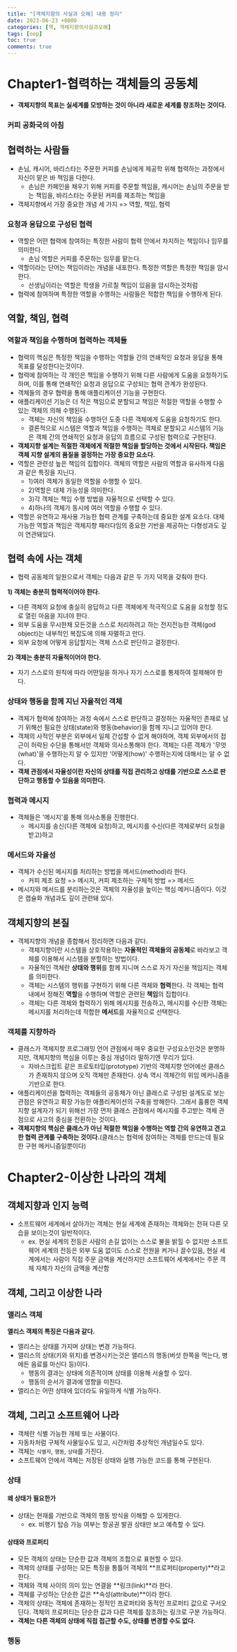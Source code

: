 ```yaml
---
title: "[객체지향의 사실과 오해] 내용 정리"
date: 2023-06-23 +0800
categories: [책, 객체지향의사실과오해]
tags: [oop]
toc: true
comments: true
---
```


# Chapter1-협력하는 객체들의 공동체
- <b>객체지향의 목표는 실세계를 모방하는 것이 아니라 새로운 세계를 창조하는 것이다.</b>


### 커피 공화국의 아침
## 협력하는 사람들
- 손님, 캐시어, 바리스타는 주문한 커피를 손님에게 제공학 위해 협력하는 과정에서 자신이 맡은 바 책임을 다한다.
  - 손님은 카페인을 채우기 위해 커피를 주문할 책임을, 캐시어는 손님의 주문을 받는 책임을, 바리스타는 주문된 커피를 제조하는 책임을
- 객체지향에서 가장 중요한 개념 세 가지 => 역할, 책임, 협력

### 요청과 응답으로 구성된 협력
- 역할은 어떤 협력에 참여하는 특정한 사람이 협력 안에서 차지하는 책임이나 임무를 의미한다.
  - 손님 역할은 커피를 주문하는 임무를 맡는다.
- 역할이라는 단어는 책임이라는 개념을 내포한다. 특정한 역할은 특정한 책임을 암시한다.
  - 선생님이라는 역할은 학생을 가르칠 책임이 있음을 암시하는것처럼
- 협력에 참여하며 특정한 역할을 수행하는 사람들은 적합한 책임을 수행하게 된다.

## 역할, 책임, 협력

### 역할과 책임을 수행하며 협력하는 객체들
- 협력의 핵심은 특정한 책임을 수행하는 역할들 간의 연쇄적인 요청과 응답을 통해 목표를 달성한다는것이다.
- 협력에 참여하는 각 개인은 책임을 수행하기 위해 다른 사람에게 도움을 요청하기도 하며, 이를 통해 연쇄적인 요청과 응답으로 구성되는 협력 관계가 완성된다.
- 객체들의 경우 협력을 통해 애플리케이션 기능을 구현한다.
- 애플리케이션 기능은 더 작은 책임으로 분할되고 책임은 적절한 역할을 수행할 수 있는 객체의 의해 수행된다.
  - 객체는 자신의 책임을 수행하던 도중 다른 객체에게 도움을 요청하기도 한다.
  - 결론적으로 시스템은 역할과 책임을 수행하는 객체로 분할되고 시스템의 기능은 객체 간의 연쇄적인 요청과 응답의 흐름으로 구성된 협력으로 구현된다.
- **객체지향 설계는 적절한 객체에게 적절한 책임을 할당하는 것에서 시작된다. 책임은 객체 지향 설계의 품질을 결정하는 가장 중요한 요소다.**
- 역할은 관련성 높은 책임의 집합이다. 객체의 역할은 사람의 역할과 유사하게 다음과 같은 특징을 지닌다.
  - 1)여러 객체가 동일한 역할을 수행할 수 있다.
  - 2)역할은 대체 가능성을 의미한다.
  - 3)각 객체는 책임 수행 방법을 자율적으로 선택할 수 있다.
  - 4)하나의 객체가 동시에 여러 역할을 수행할 수 있다.
- 역할은 유연하고 재사용 가능한 협력 관계를 구축하는데 중요한 설계 요소다. 대체 가능한 역할과 책임은 객체지향 패러다임의 중요한 기반을 제공하는 다형성과도 깊이 연관돼있다.

## 협력 속에 사는 객체
- 협력 공동체의 일원으로서 객체는 다음과 같은 두 가지 덕목을 갖춰야 한다.

**1) 객체는 충분히 협력적이어야 한다.**
- 다른 객체의 요청에 충실히 응답하고 다른 객체에게 적극적으로 도움을 요청할 정도로 열린 마음을 지녀야 한다.
- 외부 도움을 무시한채 모든것을 스스로 처리하려고 하는 전지전능한 객체(god object)는 내부적인 복잡도에 의해 자멸하고 만다.
- 외부 요청에 어떻게 응답할지는 객체 스스로 판단하고 결정한다.

**2) 객체는 충분히 자율적이어야 한다.**
- 자기 스스로의 원칙에 따라 어떤일을 하거나 자기 스스로를 통제하여 절제해야 한다.

### 상태와 행동을 함께 지닌 자율적인 객체
- 객체가 협력에 참여하는 과정 속에서 스스로 판단하고 결정하는 자율적인 존재로 남기 위해선 필요한 상태(state)와 행동(behavior)을 함께 지니고 있어야 한다.
- 객체의 사적인 부분은 외부에서 일체 간섭할 수 없게 해야하며, 객체 외부에서의 접근이 허락된 수단을 통해서만 객체와 의사소통해야 한다. 객체는 다른 객체가 '무엇(what)'을 수행하는지 알 수 있지만 '어떻게(how)' 수행하는지에 대해서는 알 수 없다.
- **객체 관점에서 자율성이란 자신의 상태를 직접 관리하고 상태를 기반으로 스스로 판단하고 행동할 수 있음을 의미한다.**

### 협력과 메시지
- 객체들은 '메시지'를 통해 의사소통을 진행한다.
  - 메시지를 송신(다른 객체에 요청)하고, 메시지를 수신(다른 객체로부터 요청을 받고)하고

### 메서드와 자율성
- 객체가 수신된 메시지를 처리하는 방법을 메서드(method)라 한다.
  - 커피 제조 요청 => 메시지, 커피 제조하는 구체적 방법 => 메서드
- 메시지와 메서드를 분리하는것은 객체의 자율성을 높이는 핵심 메커니즘이다. 이것은 캡슐화 개념과도 깊이 관련돼 있다.

## 객체지향의 본질
- 객체지향의 개념을 종합해서 정리하면 다음과 같다.
  - 객체지향이란 시스템을 상호작용하는 **자율적인 객체들의 공동체**로 바라보고 객체를 이용해서 시스템을 분할하는 방법이다.
  - 자율적인 객체란 **상태와 행위**를 함께 지니며 스스로 자기 자신을 책임지는 객체를 의미한다.
  - 객체는 시스템의 행위를 구현하기 위해 다른 객체와 **협력**한다. 각 객체는 협력 내에서 정해진 **역할**을 수행하며 역할은 관련된 **책임**의 집합이다.
  - 객체는 다른 객체와 협력하기 위해 메시지를 전송하고, 메시지를 수신한 객체는 메시지를 처리하는데 적합한 **메서드**를 자율적으로 선택한다.

### 객체를 지향하라
- 클래스가 객체지향 프로그래밍 언어 관점에서 매우 중요한 구성요소인것은 분명하지만, 객체지향의 핵심을 이루는 중심 개념이라 말하기엔 무리가 있다.
  - 자바스크립트 같은 프로토타입(prototype) 기반의 객체지향 언어에선 클래스가 존재하지 않으며 오직 객체만 존재한다. 상속 역시 객체간의 위임 메커니즘을 기반으로 한다.
- 애플리케이션을 협력하는 객체들의 공동체가 아닌 클래스로 구성된 설계도로 보는 관점은 유연하고 확장 가능한 애플리케이션의 구축을 방해한다. 그래서 훌륭한 객체 지향 설계자가 되기 위해선 가장 먼저 클래스 관점에서 메시지를 주고받는 객체 관점으로 사고의 중심을 전환하는 것이다.
- **객체지향의 핵심은 클래스가 아닌 적절한 책임을 수행하는 역할 간의 유연하고 견고한 협력 관계를 구축하는 것이다.**(클래스는 협력에 참여하는 객체를 만드는데 필요한 구현 메커니즘일뿐이다)

# Chapter2-이상한 나라의 객체

## 객체지향과 인지 능력
- 소프트웨어 세계에서 살아가는 객체는 현실 세계에 존재하는 객체와는 전혀 다른 모습을 보이는것이 일반적이다.
  - ex. 현실 세계의 전등은 사람의 손길 없이는 스스로 불을 밝힐 수 없지만 소프트웨어 세계의 전등은 외부 도움 없이도 스스로 전원을 켜거나 끌수있음, 현실 세계에서는 사람이 직접 주문 금액을 계산하지만 소프트웨어 세계에서는 주문 객체 자체가 자신의 금액을 계산함

## 객체, 그리고 이상한 나라

### 앨리스 객체
**앨리스 객체의 특징은 다음과 같다.**
- 앨리스는 상태를 가지며 상태는 변경 가능하다.
- 앨리스의 상태(키와 위치)를 변경시키는것은 앨리스의 행동(버섯 한쪽을 먹는다, 병에든 음료를 마신다 등)이다.
  - 행동의 결과는 상태에 의존적이며 상태를 이용해 서술할 수 있다.
  - 행동의 순서가 결과에 영향을 미친다.
- 앨리스는 어떤 상태에 있더라도 유일하게 식별 가능하다.

## 객체, 그리고 소프트웨어 나라
- 객체란 식별 가능한 개체 또는 사물이다. 
- 자동차처럼 구체적 사물일수도 있고, 시간처럼 추상적인 개념일수도 있다.
- 객체는 `식별자`, `행동`, `상태`를 가진다.
- 소프트웨어 안에서 객체는 저장된 상태와 실행 가능한 코드를 통해 구현된다.

### 상태

#### 왜 상태가 필요한가
- 상태는 현재를 기반으로 객체의 행동 방식을 이해할 수 있게한다.
  - ex. 비행기 탑승 가능 여부는 항공권 발권 상태만 보고 예측할 수 있다.

#### 상태와 프로퍼티
- 모든 객체의 상태는 단순한 값과 객체의 조합으로 표현할 수 있다.
- 객체의 상태를 구성하는 모든 특징을 통틀어 객체의 **프로퍼티(property)**라고 한다.
- 객체와 객체 사이의 의미 있는 연결을 **링크(link)**라 한다.
- 객체를 구성하는 단순한 값은 **속성(attribute)**이라 한다.
- 객체의 상태는 객체에 존재하는 정적인 프로퍼티와 동적인 프로퍼티 값으로 구서오딘다. 객체의 프로퍼티는 단순한 값과 다른 객체를 참조하는 링크로 구분 가능하다.
- **객체는 다른 객체의 상태에 직접 접근할 수도, 상태를 변경할 수도 없다.**

### 행동

